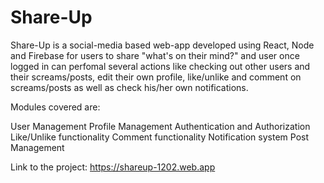 # Share-Up
Share-Up is a social-media based web-app developed using React, Node and Firebase for users to share "what's on their mind?" and user once logged in can perfomal several actions like checking out other users and their screams/posts, edit their own profile, like/unlike and comment on screams/posts as well as check his/her own notifications.

Modules covered are:

User Management
Profile Management
Authentication and Authorization
Like/Unlike functionality
Comment functionality
Notification system
Post Management

Link to the project: https://shareup-1202.web.app
